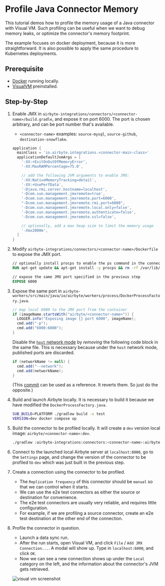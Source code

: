 # Profile Java Connector Memory

This tutorial demos how to profile the memory usage of a Java connector with Visual VM. Such profiling can be useful when we want to debug memory leaks, or optimize the connector's memory footprint.

The example focuses on docker deployment, because it is more straightforward. It is also possible to apply the same procedure to Kubernetes deployments.

## Prerequisite

* [Docker](https://www.docker.com/products/personal) running locally.
* [VisualVM](https://visualvm.github.io/) preinstalled.

## Step-by-Step

1.  Enable JMX in `airbyte-integrations/connectors/<connector-name>/build.gradle`, and expose it on port 6000. The port is chosen arbitrary, and can be port number that's available.

    * `<connector-name>` examples: `source-mysql`, `source-github`, `destination-snowflake`.

    ```groovy
    application {
      mainClass = 'io.airbyte.integrations.<connector-main-class>'
      applicationDefaultJvmArgs = [
        '-XX:+ExitOnOutOfMemoryError',
        '-XX:MaxRAMPercentage=75.0',

        // add the following JVM arguments to enable JMX:
        '-XX:NativeMemoryTracking=detail',
        '-XX:+UsePerfData',
        '-Djava.rmi.server.hostname=localhost',
        '-Dcom.sun.management.jmxremote=true',
        '-Dcom.sun.management.jmxremote.port=6000',
        "-Dcom.sun.management.jmxremote.rmi.port=6000",
        '-Dcom.sun.management.jmxremote.local.only=false',
        '-Dcom.sun.management.jmxremote.authenticate=false',
        '-Dcom.sun.management.jmxremote.ssl=false',

        // optionally, add a max heap size to limit the memory usage
        '-Xmx2000m',
      ]
    }
    ```
2.  Modify `airbyte-integrations/connectors/<connector-name>/Dockerfile` to expose the JMX port.

    ```dockerfile
    // optionally install procps to enable the ps command in the connector container
    RUN apt-get update && apt-get install -y procps && rm -rf /var/lib/apt/lists/*

    // expose the same JMX port specified in the previous step
    EXPOSE 6000
    ```
3.  Expose the same port in `airbyte-workers/src/main/java/io/airbyte/workers/process/DockerProcessFactory.java`.

    ```java
    // map local 6000 to the JMX port from the container
    if (imageName.startsWith("airbyte/<connector-name>")) {
      LOGGER.info("Exposing image {} port 6000", imageName);
      cmd.add("-p");
      cmd.add("6000:6000");
    }
    ```

    Disable the [`host` network mode](https://docs.docker.com/network/host/) by _removing_ the following code block in the same file. This is necessary because under the `host` network mode, published ports are discarded.

    ```java
    if (networkName != null) {
      cmd.add("--network");
      cmd.add(networkName);
    }
    ```

    (This [commit](https://github.com/airbytehq/airbyte/pull/10394/commits/097ec57869a64027f5b7858aa8bb9575844e8b76) can be used as a reference. It reverts them. So just do the opposite.)
4.  Build and launch Airbyte locally. It is necessary to build it because we have modified the `DockerProcessFactory.java`.

    ```sh
    SUB_BUILD=PLATFORM ./gradlew build -x test
    VERSION=dev docker compose up
    ```
5.  Build the connector to be profiled locally. It will create a `dev` version local image: `airbyte/<connector-name>:dev`.

    ```sh
    ./gradlew :airbyte-integrations:connectors:<connector-name>:airbyteDocker
    ```
6. Connect to the launched local Airbyte server at `localhost:8000`, go to the `Settings` page, and change the version of the connector to be profiled to `dev` which was just built in the previous step.
7. Create a connection using the connector to be profiled.
   * The `Replication frequency` of this connector should be `manual` so that we can control when it starts.
   * We can use the e2e test connectors as either the source or destination for convenience.
   * The e2e test connectors are usually very reliable, and requires little configuration.
   * For example, if we are profiling a source connector, create an e2e test destination at the other end of the connection.
8.  Profile the connector in question.

    * Launch a data sync run.
    * After the run starts, open Visual VM, and click `File` / `Add JMX Connection...`. A modal will show up. Type in `localhost:6000`, and click `OK`.
    * Now we can see a new connection shows up under the `Local` category on the left, and the information about the connector's JVM gets retrieved.

    ![visual vm screenshot](https://visualvm.github.io/images/visualvm\_screenshot\_20.png)
